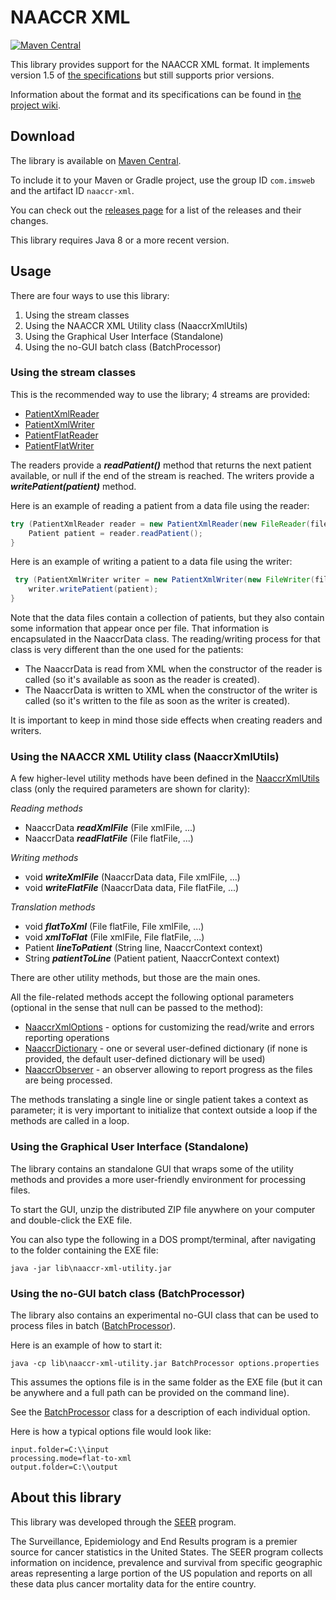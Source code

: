 # NAACCR XML

[![Maven Central](https://maven-badges.herokuapp.com/maven-central/com.imsweb/naaccr-xml/badge.svg)](https://maven-badges.herokuapp.com/maven-central/com.imsweb/naaccr-xml)

This library provides support for the NAACCR XML format. It implements version 1.5 of [the specifications](https://www.naaccr.org/xml-data-exchange-standard/) but still supports prior versions.

Information about the format and its specifications can be found in [the project wiki](https://github.com/imsweb/naaccr-xml/wiki).

## Download

The library is available on [Maven Central](http://search.maven.org/#search%7Cga%7C1%7Cg%3A%22com.imsweb%22%20AND%20a%3A%22naaccr-xml%22).

To include it to your Maven or Gradle project, use the group ID `com.imsweb` and the artifact ID `naaccr-xml`.

You can check out the [releases page](https://github.com/imsweb/naaccr-xml/releases) for a list of the releases and their changes.

This library requires Java 8 or a more recent version.

## Usage

There are four ways to use this library:

1. Using the stream classes
2. Using the NAACCR XML Utility class (NaaccrXmlUtils)
3. Using the Graphical User Interface (Standalone)
4. Using the no-GUI batch class (BatchProcessor)

### Using the stream classes
This is the recommended way to use the library; 4 streams are provided:
* [PatientXmlReader](https://github.com/imsweb/naaccr-xml/blob/master/src/main/java/com/imsweb/naaccrxml/PatientXmlReader.java)
* [PatientXmlWriter](https://github.com/imsweb/naaccr-xml/blob/master/src/main/java/com/imsweb/naaccrxml/PatientXmlWriter.java)
* [PatientFlatReader](https://github.com/imsweb/naaccr-xml/blob/master/src/main/java/com/imsweb/naaccrxml/PatientFlatReader.java)
* [PatientFlatWriter](https://github.com/imsweb/naaccr-xml/blob/master/src/main/java/com/imsweb/naaccrxml/PatientFlatWriter.java)

The readers provide a ***readPatient()*** method that returns the next patient available, or null if the end of the stream is reached.
The writers provide a ***writePatient(patient)*** method.

Here is an example of reading a patient from a data file using the reader:

```java
try (PatientXmlReader reader = new PatientXmlReader(new FileReader(file), options, userDictionary)) {
    Patient patient = reader.readPatient();
}
```

Here is an example of writing a patient to a data file using the writer:

```java
 try (PatientXmlWriter writer = new PatientXmlWriter(new FileWriter(file), naaccrData, options, userDictionary)) {
    writer.writePatient(patient);
}
```

Note that the data files contain a collection of patients, but they also contain some information that appear once per file. 
That information is encapsulated in the NaaccrData class. The reading/writing process for that class is very different than the one used for the patients:

- The NaaccrData is read from XML when the constructor of the reader is called (so it's available as soon as the reader is created).
- The NaaccrData is written to XML when the constructor of the writer is called (so it's written to the file as soon as the writer is created).

It is important to keep in mind those side effects when creating readers and writers.

### Using the NAACCR XML Utility class (NaaccrXmlUtils)
A few higher-level utility methods have been defined in the [NaaccrXmlUtils](https://github.com/imsweb/naaccr-xml/blob/master/src/main/java/com/imsweb/naaccrxml/NaaccrXmlUtils.java) class (only the required parameters are shown for clarity):

*Reading methods*
* NaaccrData ***readXmlFile*** (File xmlFile, ...)
* NaaccrData ***readFlatFile*** (File flatFile, ...)

*Writing methods*
* void ***writeXmlFile*** (NaaccrData data, File xmlFile, ...)
* void ***writeFlatFile*** (NaaccrData data, File flatFile, ...)

*Translation methods*
* void ***flatToXml*** (File flatFile, File xmlFile, ...)
* void ***xmlToFlat*** (File xmlFile, File flatFile, ...)
* Patient ***lineToPatient*** (String line, NaaccrContext context)
* String ***patientToLine*** (Patient patient, NaaccrContext context)

There are other utility methods, but those are the main ones.

All the file-related methods accept the following optional parameters (optional in the sense that null can be passed to the method):
* [NaaccrXmlOptions](https://github.com/imsweb/naaccr-xml/blob/master/src/main/java/com/imsweb/naaccrxml/NaaccrXmlOptions.java) - options for customizing the read/write and errors reporting operations
* [NaaccrDictionary](https://github.com/imsweb/naaccr-xml/blob/master/src/main/java/com/imsweb/naaccrxml/entity/dictionary/NaaccrDictionary.java) - one or several user-defined dictionary (if none is provided, the default user-defined dictionary will be used)
* [NaaccrObserver](https://github.com/imsweb/naaccr-xml/blob/master/src/main/java/com/imsweb/naaccrxml/NaaccrObserver.java) - an observer allowing to report progress as the files are being processed.

The methods translating a single line or single patient takes a context as parameter; it is very important to initialize that context outside a loop if the methods are called in a loop.

### Using the Graphical User Interface (Standalone)

The library contains an standalone GUI that wraps some of the utility methods and provides a more user-friendly environment for processing files.

To start the GUI, unzip the distributed ZIP file anywhere on your computer and double-click the EXE file.

You can also type the following in a DOS prompt/terminal, after navigating to the folder containing the EXE file:
```
java -jar lib\naaccr-xml-utility.jar
```

### Using the no-GUI batch class (BatchProcessor)

The library also contains an experimental no-GUI class that can be used to process files in batch
([BatchProcessor](https://github.com/imsweb/naaccr-xml/blob/master/src/main/java/com/imsweb/naaccrxml/BatchProcessor.java)).

Here is an example of how to start it:
```
java -cp lib\naaccr-xml-utility.jar BatchProcessor options.properties
```

This assumes the options file is in the same folder as the EXE file (but it can be anywhere and a full path can be provided on the command line).

See the [BatchProcessor](https://github.com/imsweb/naaccr-xml/blob/master/src/main/java/com/imsweb/naaccrxml/BatchProcessor.java) class for a description of each individual option.

Here is how a typical options file would look like:

```properties
input.folder=C:\\input
processing.mode=flat-to-xml
output.folder=C:\\output
```

## About this library

This library was developed through the [SEER](http://seer.cancer.gov/) program.

The Surveillance, Epidemiology and End Results program is a premier source for cancer statistics in the United States.
The SEER program collects information on incidence, prevalence and survival from specific geographic areas representing
a large portion of the US population and reports on all these data plus cancer mortality data for the entire country.